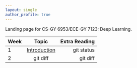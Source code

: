 ```yaml
---
layout: single
author_profile: true
---
```


Landing page for CS-GY 6953/ECE-GY 7123: Deep Learning.

| Week | Topic | Extra Reading |
| :---         |     :---:      |          ---: |
| 1 | [Introduction](/notes/lecture01/)     | git status    |
| 2 | git diff       | git diff      |
